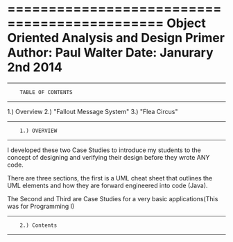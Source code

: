 =============================================
Object Oriented Analysis and Design Primer
Author:	Paul Walter
Date: 	Janurary 2nd 2014
=============================================

-------------------------------------------
		TABLE OF CONTENTS
-------------------------------------------
1.) Overview
2.) "Fallout Message System"
3.) "Flea Circus"

-------------------------------------------
		1.) OVERVIEW
-------------------------------------------

I developed these two Case Studies to introduce my students to the concept of designing and verifying their design before they wrote ANY code. 

There are three sections, the first is a UML cheat sheet that outlines the UML elements and how they are forward engineered into code (Java).

The Second and Third are Case Studies for a very basic applications(This was for Programming I)

-------------------------------------------
		2.) Contents
-------------------------------------------